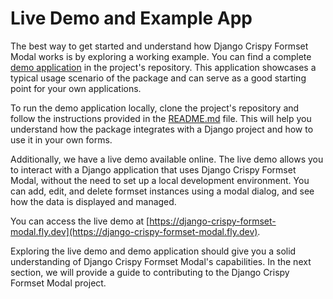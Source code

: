 # Live Demo and Example App

The best way to get started and understand how Django Crispy Formset Modal works is by exploring a working example. You can find a complete [demo application](https://github.com/blasferna/django-crispy-formset-modal/tree/main/demo) in the project's repository. This application showcases a typical usage scenario of the package and can serve as a good starting point for your own applications.

To run the demo application locally, clone the project's repository and follow the instructions provided in the [README.md](https://github.com/blasferna/django-crispy-formset-modal/blob/main/README.md) file. This will help you understand how the package integrates with a Django project and how to use it in your own forms.

Additionally, we have a live demo available online. The live demo allows you to interact with a Django application that uses Django Crispy Formset Modal, without the need to set up a local development environment. You can add, edit, and delete formset instances using a modal dialog, and see how the data is displayed and managed.

You can access the live demo at [https://django-crispy-formset-modal.fly.dev](https://django-crispy-formset-modal.fly.dev).

Exploring the live demo and demo application should give you a solid understanding of Django Crispy Formset Modal's capabilities. In the next section, we will provide a guide to contributing to the Django Crispy Formset Modal project.
